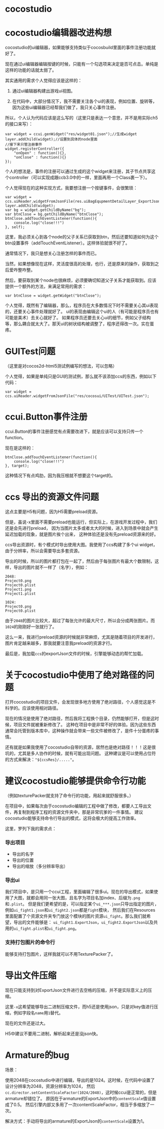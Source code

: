 cocostudio
===================

# cocostudio编辑器改进构想

cocostudio的ui编辑器，如果能够支持类似于cocosbuild里面的事件注册功能就好了。

现在通过ui编辑器编辑按键的时候，只能有一个勾选项来决定是否可点击。单纯是这样的功能的话就太弱了。

其实通用的需求个人觉得应该是这样的：

1) 通过ui编辑器构建出游戏ui视图。

2) 在代码中，大部分情况下，我不需要关注各个ui的表现，例如位置、旋转等，因为这些ui编辑器已经帮我们做了，我只关心事件注册。

所以，个人认为代码应该是这么写的（这里只是表达一个意思，并不是用实际ch5的接口来写）：

```
var widget = ccui.genWidget("res/widget01.json");//生成widget
layer.addChild(widget);//设置到具体的node里面
//接下来只管注册事件
widget.registerController({
    "onOpen" : function(){},
    "onClose" : function(){}
});
```

个人的想法是，事件的注册可以通过生成的这个widget来注册，其子节点共享这个controller（可以实现成跟ccb3.0中的一样，里面再用一个Class裹一下）。

个人觉得现在的这种实现方式，我要想注册一个按键事件，会很繁琐：

```
var widget = ccs.uiReader.widgetFromJsonFile(res.uiBagEqupmentDetailLayer_ExportJson);
layer.addChild(widget);
var bg = widget.getChildByName("bg");
var btnClose = bg.getChildByName("btnClose");
btnClose.addTouchEventListener(function(){
    console.log("close!!!")
}, self);
```

这里，我必须关心到各个node的父子关系已获取到btn，然后还要知道如何为这个btn设置事件（addTouchEventListener）。这样体验就很不好了。

通常情况下，我只是想关心注册怎样的事件而已。

当然，如果想像现在这样，灵活度很高的处理，也行，还是原来的操作，获取到之后爱咋整咋整。

然后，要获取到某个node也很麻烦，必须要确切知道父子关系才能获取到。应该提供一个额外的方法，来满足常用的需求：

```
var btnClose = widget.getWidget("btnClose");
```

个人觉得，既然有了编辑器，那么，程序员在大多数情况下时不需要关心其ui表现的，还要关心事件处理就好了。
ui的表现由编辑这个ui的人（有可能是程序员也有可能是美术）去关心就好了。
如果程序员还要去关心ui的细节，例如父子结构等，那么耦合就太大了。那天ui的树状结构被调整了，程序还得改一次。实在蛋疼。

# GUITest问题

（这里是对cocos2d-html5测试例编写的想法，可以忽略）

个人觉得，如果是单纯只是GUI的测试例，那么就不该添加ccs的东西，例如以下代码：

```
var widget = ccs.uiReader.widgetFromJsonFile("res/cocosui/UITest/UITest.json");
```

# ccui.Button事件注册

ccui.Button的事件注册感觉有点需要改进下，就是应该可以支持只传一个function。

现在是这样的：

```
btnClose.addTouchEventListener(function(){
    console.log("close!!!")
}, target);
```

这种情况下有点鸡肋，因为我压根就不想要这个target的。


# ccs 导出的资源文件问题

这点主要是H5有问题，因为H5需要preload资源。

但是，虽说-x里面不需要preload也能运行，但实际上，在游戏开发过程中，我们还是会先进行preload，
因为当图片太多或者太大的时候，进入到场景中就会产生延迟加载的现象，就是图片挨个出来，
这种体验还是没有先preload资源来的好。

ccs导出资源时，有个模式时导出使用大图。我使用了ccs构建了多个ui widget，由于分辨率，所以会需要导出多套资源。

导出的时候，所以的图片都打包在一起了，然后由于每张图片有最大个数限制，这样，导出的图片就不一样了（名字），例如：

```
2048:
Project0.png
Project0.plist
Project1.png
Project1.plist

1024:
Project0.png
Project0.plist
```

由于`2048`的图片比较大，超过了每张允许的最大尺寸，所以会分成两张图片。而`1024`的刚刚好一张就行了。

这么一来，我进行preload资源的时候就非常麻烦，尤其是随着项目的开发进行，图片肯定越来越多，那我就要注意我preload的资源才行。

最后是，我加载`ccs`的exportJson文件的时候，引擎能够动态的帮忙加载。


# 关于cocostudio中使用了绝对路径的问题

打开cocostudio的项目文件，会发现很多地方使用了绝对路径，个人感觉这是不科学的。应该使用相对路径。

现在的情况是使用了绝对路径，然后我将工程换个目录，仍然能够打开，但是这时候，项目文件就被重新修改了。
这种在项目中是非常不好的体验。因为这些东西通常会托管到版本库中，这种操作就会带来一些文件被修改了，是件十分蛋疼的事情。

还有就是如果我使用了cocostudio自带的资源，居然也是绝对路径！！！这是很坑的，尤其是多人协作的时候，就有可能出现问题。
这种建议是可以使用占位符的方式来解决：`"${ccsRes}/....."`。



# 建议cocostudio能够提供命令行功能

（例如texturePacker就支持了命令行的功能，用起来就舒服很多。）

在项目中，如果每次由于cocostudio编辑的工程中做了修改，都要人工导出文件，再复制到程序工程的资源文件夹中，那是非常坑爹的一件事情。
建议cocostudio能够支持命令行导出的模式，这将会极大的提高工作效率。

这里，罗列下我的需求点：

### 导出项目

* 导出的名字
* 导出的位置
* 导出的缩放（多分辨率导出）

### 导出ui

我们项目中，是只用一个ccui工程，里面编辑了很多ui。现在的导出模式，如果使用了大图，就都会用同一张大图，且名字为项目名加index、后缀为`.png`和`.plist`。
但是我们更希望的是，可以指定某个`ui_***.json`只导出指定的图片，例如`ui_fight1.json`和`ui_fight2.json`都是`fight`模块，
然后我们在Resources里面配置了个资源文件夹专门放这个模块的图片资源`ui_fight`。那么我们就希望，导出的文件能够是：
`ui_fight1.ExportJson`，`ui_fight2.ExportJson`以及共用的`ui_fight.plist`和`ui_fight.png`。

### 支持打包图片的命令行

能够支持打包图片，这样我就可以不用TexturePacker了。


# 导出文件压缩

现在只能支持到对ExportJson文件进行去空格的压缩，并不是实际意义上的压缩。

这里`-x`这希望能够导出二进制压缩文件，而h5还是使用json，只是对key值进行压缩，例如字段名`name`用`1`替代。

现在的文件还是过大。

H5中建议不要用二进制，解析起来还是没json快。

# Armature的bug

场景：

使用2048在cocostudio中进行编辑，导出的是1024。这时候，在代码中设置了设计分辨率为2048，资源分辨率为1024，
然后`cc.director.setContentScaleFactor(1024/2048)`，这时候ccui是正常的，但是armature却错位了。
原因在于armature的ExportJson中的`contentScale`值设置成了0.5。
然后引擎内部又多用了一次contentScaleFactor，相当于多缩放了一次。

解决方式：手动将导出的armature的ExportJson的`contentScale`设置为1。